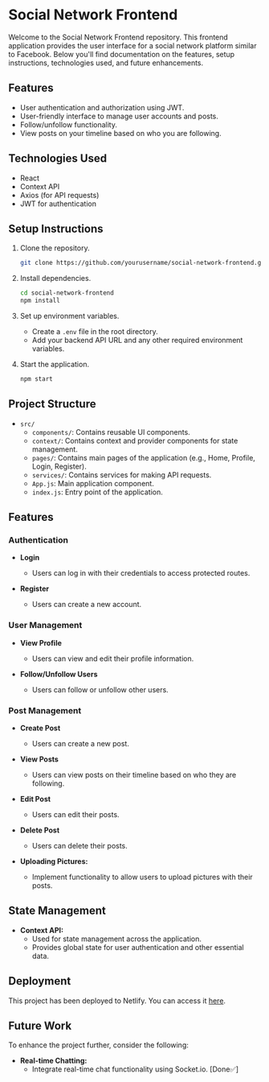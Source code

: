 
# Social Network Frontend

Welcome to the Social Network Frontend repository. This frontend application provides the user interface for a social network platform similar to Facebook. Below you'll find documentation on the features, setup instructions, technologies used, and future enhancements.

## Features

- User authentication and authorization using JWT.
- User-friendly interface to manage user accounts and posts.
- Follow/unfollow functionality.
- View posts on your timeline based on who you are following.

## Technologies Used

- React
- Context API
- Axios (for API requests)
- JWT for authentication

## Setup Instructions

1. Clone the repository.
   ```bash
   git clone https://github.com/yourusername/social-network-frontend.git
   ```

2. Install dependencies.
   ```bash
   cd social-network-frontend
   npm install
   ```

3. Set up environment variables.
   - Create a `.env` file in the root directory.
   - Add your backend API URL and any other required environment variables.

4. Start the application.
   ```bash
   npm start
   ```

## Project Structure

- `src/`
  - `components/`: Contains reusable UI components.
  - `context/`: Contains context and provider components for state management.
  - `pages/`: Contains main pages of the application (e.g., Home, Profile, Login, Register).
  - `services/`: Contains services for making API requests.
  - `App.js`: Main application component.
  - `index.js`: Entry point of the application.

## Features

### Authentication

- **Login**
  - Users can log in with their credentials to access protected routes.

- **Register**
  - Users can create a new account.

### User Management

- **View Profile**
  - Users can view and edit their profile information.

- **Follow/Unfollow Users**
  - Users can follow or unfollow other users.

### Post Management

- **Create Post**
  - Users can create a new post.

- **View Posts**
  - Users can view posts on their timeline based on who they are following.

- **Edit Post**
  - Users can edit their posts.

- **Delete Post**
  - Users can delete their posts.

- **Uploading Pictures:**
  - Implement functionality to allow users to upload pictures with their posts.
    
## State Management

- **Context API:**
  - Used for state management across the application.
  - Provides global state for user authentication and other essential data.

## Deployment

This project has been deployed to Netlify. You can access it [here](https://social-media-network.netlify.app/).

## Future Work

To enhance the project further, consider the following:

- **Real-time Chatting:**
  - Integrate real-time chat functionality using Socket.io. [Done✅]
